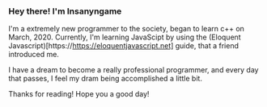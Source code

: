 ### Hey there! I'm Insanyngame

<!--
**Insanyngame/insanyngame** is a ✨ _special_ ✨ repository because its `README.md` (this file) appears on your GitHub profile.

Here are some ideas to get you started:

- 🔭 I’m currently working on ...
- 🌱 I’m currently learning ...
- 👯 I’m looking to collaborate on ...
- 🤔 I’m looking for help with ...
- 💬 Ask me about ...
- 📫 How to reach me: ...
- 😄 Pronouns: ...
- ⚡ Fun fact: ...
-->
I'm a extremely new programmer to the society, began to learn c++ on March, 2020.
Currently, I'm learning JavaScipt by using the (Eloquent Javascript)[https://https://eloquentjavascript.net] guide, that a friend introduced me.

I have a dream to become a really professional programmer, and every day that passes, I feel my dram being accomplished a little bit.

Thanks for reading! Hope you a good day!
